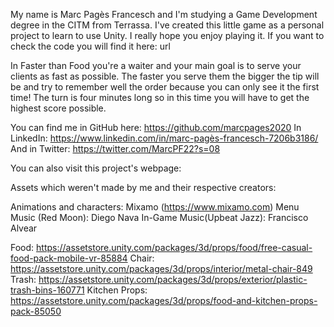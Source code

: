 My name is Marc Pagès Francesch and I'm studying a Game Development degree in the CITM from Terrassa. I've created this little game as a personal project to learn to use Unity. I really hope you enjoy playing it. If you want to check the code you will find it here: url

In Faster than Food you're a waiter and your main goal is to serve your clients as fast as possible. The faster you serve them the bigger the tip will be and try to remember well the order because you can only see it the first time!
The turn is four minutes long so in this time you will have to get the highest score possible. 

You can find me in GitHub here: https://github.com/marcpages2020
In LinkedIn: https://www.linkedin.com/in/marc-pagès-francesch-7206b3186/
And in Twitter: https://twitter.com/MarcPF22?s=08

You can also visit this project's webpage: 

Assets which weren't made by me and their respective creators:

Animations and characters: Mixamo (https://www.mixamo.com)
Menu Music (Red Moon): Diego Nava
In-Game Music(Upbeat Jazz): Francisco Alvear

Food: https://assetstore.unity.com/packages/3d/props/food/free-casual-food-pack-mobile-vr-85884
Chair: https://assetstore.unity.com/packages/3d/props/interior/metal-chair-849
Trash: https://assetstore.unity.com/packages/3d/props/exterior/plastic-trash-bins-160771
Kitchen Props: https://assetstore.unity.com/packages/3d/props/food-and-kitchen-props-pack-85050
 

